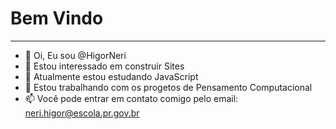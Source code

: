 # Bem Vindo
---

- 👋 Oi, Eu sou @HigorNeri
- 👀 Estou interessado em construir Sites
- 🌱 Atualmente estou estudando JavaScript
- 💞️ Estou trabalhando com os progetos de Pensamento Computacional
- 📫 Você pode entrar em contato comigo pelo email: neri.higor@escola.pr.gov.br

<!---
HigorNeri/HigorNeri is a ✨ special ✨ repository because its `README.md` (this file) appears on your GitHub profile.Voce pode
You can click the Preview link to take a look at your changes.
--->
